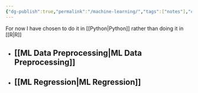 ```yaml
---
{"dg-publish":true,"permalink":"/machine-learning/","tags":["notes"],"created":"2024-06-28T08:19:57.627+05:30","updated":"2024-07-06T19:50:44.898+05:30"}
---
```



For now I have chosen to do it in [[Python\|Python]] rather than doing it in [[R\|R]]
- ## [[ML Data Preprocessing\|ML Data Preprocessing]]
- ## [[ML Regression\|ML Regression]]
